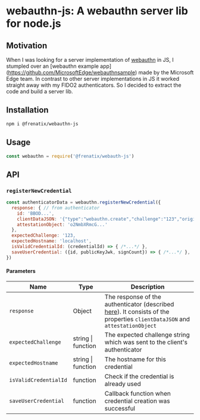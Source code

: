 # webauthn-js: A webauthn server lib for node.js

## Motivation
When I was looking for a server implementation of [webauthn](https://www.w3.org/TR/webauthn/) in JS, I stumpled over an [webauthn example app] (https://github.com/MicrosoftEdge/webauthnsample) made by the Microsoft Edge team. In contrast to other server implementations in JS it worked straight away with my FIDO2 authenticators. So I decided to extract the code and build a server lib.

## Installation
```sh
npm i @frenatix/webauthn-js
```

## Usage
```js
const webauthn = require('@frenatix/webauth-js')
```

## API

### `registerNewCredential`
```js
const authenticatorData = webauthn.registerNewCredential({
  response: { // from authenticator
    id: 'BBOD...',
    clientDataJSON: '{"type":"webauthn.create","challenge":"123","origin":"http://localhost",":false}',
    attestationObject: 'o2NmbXRmcG...'
  },
  expectedChallenge: '123,
  expectedHostname: 'localhost',
  isValidCredentialId: (credentialId) => { /*...*/ },
  saveUserCredential: ({id, publicKeyJwk, signCount}) => { /*...*/ },
})
```
#### Parameters

| Name | Type | Description |
| --- |--- | --- |
| `response` | Object | The response of the authenticator (described [here](https://www.w3.org/TR/webauthn/#authenticatorresponse)). It consists of the properties `clientDataJSON` and `attestationObject` |
| `expectedChallenge` | string \| function | The expected challenge string which was sent to the client's authenticator |
| `expectedHostname` | string \| function | The hostname for this credential |
| `isValidCredentialId` | function | Check if the credential is already used |
| `saveUserCredential` | function | Callback function when credential creation was successful |
